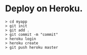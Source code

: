 # Deploy on Heroku.

```
> cd myapp
> git init
> git add .
> git commit -m "commit"
> heroku login
> heroku create
> git push heroku master
```
